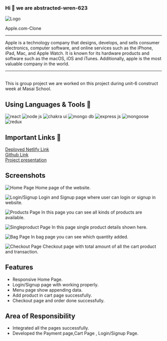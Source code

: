 ### Hi 👋 we are abstracted-wren-623


![Logo](https://i.postimg.cc/QNk7hLNg/photo-6228819687765031348-y.jpg)

Apple.com-Clone
<hr>
Apple is a technology company that designs, develops, and sells consumer electronics, computer software, and online services such as the iPhone, iPad, Mac, and Apple Watch. It is known for its hardware products and software such as the macOS, iOS and iTunes. Additionally, apple is the most valuable company in the world.
<hr>
<br >
This is group project we are worked on this project during unit-6 construct week at Masai School.

## Using Languages & Tools 🧰
<!-- <img width="40px" src="https://img.shields.io/badge/React-20232A?style=for-the-badge&logo=react&logoColor=61DAFB" alt="react"/>
<img width="40px" src="https://img.shields.io/badge/Node.js-339933?style=for-the-badge&logo=nodedotjs&logoColor=white" alt="node js"/>
 <img width="40px" src="https://img.shields.io/badge/Chakra%20UI-3bc7bd?style=for-the-badge&logo=chakraui&logoColor=white" alt="chakra ui" />
 <img width="40px" src="https://img.shields.io/badge/MongoDB-4EA94B?style=for-the-badge&logo=mongodb&logoColor=white" alt="mongo db"/>
 <img width="40px" src="https://img.shields.io/badge/Express.js-000000?style=for-the-badge&logo=express&logoColor=white" alt="express js"
 />
 <img width="40px" src="https://img.shields.io/badge/-mongoose-brightgreen" alt="mongoose"
 /> -->
 <p align="left">
   <img  src="https://img.shields.io/badge/React-20232A?style=for-the-badge&logo=react&logoColor=61DAFB" alt="react"/>
<img  src="https://img.shields.io/badge/Node.js-339933?style=for-the-badge&logo=nodedotjs&logoColor=white" alt="node js"/>
 <img  src="https://img.shields.io/badge/Chakra%20UI-3bc7bd?style=for-the-badge&logo=chakraui&logoColor=white" alt="chakra ui" />
 <img  src="https://img.shields.io/badge/MongoDB-4EA94B?style=for-the-badge&logo=mongodb&logoColor=white" alt="mongo db"/>
 <img  src="https://img.shields.io/badge/Express.js-000000?style=for-the-badge&logo=express&logoColor=white" alt="express js"
 />
 <img  src="https://img.shields.io/badge/Mongoose-4EA94B?style=for-the-badgeColor=white" alt="mongoose"
 /> 
 <img src="https://img.shields.io/badge/Redux-593D88?style=for-the-badge&logo=redux&logoColor=white" alt="redux" />
</p>
 

## Important Links 🔗
<a href="https://apple0.netlify.app/">Deployed Netlify Link</a>
<br>
<a href="https://github.com/sujeetcoder/abstracted-wren-623">Github Link</a>
<br>
<a href="https://drive.google.com/file/d/1rgOBSlrRNzM2KNVS27ahvDnYna8Jf10j/view">Project presentation</a>

## Screenshots


![Home Page](https://i.postimg.cc/tC38KPnD/Screenshot-2021-11-28-at-19-56-53-apple-com.png)
Home page of the website.

![Login/Signup](https://i.postimg.cc/1R6kzHbr/Screenshot-88.png)
Login and Signup page where user can login or signup in website. 


![Products Page](https://i.postimg.cc/XYhLdMCG/Screenshot-89.png)
In this page you can see all kinds of products are available.

![Singleproduct Page](https://i.postimg.cc/wT5nXQ5c/Screenshot-92.png)
In this page single product details shown here.

![Bag Page](https://i.postimg.cc/6368Qqpd/Screenshot-90.png)
In bag page you can see which quantity added.

![Checkout Page](https://i.postimg.cc/fRjW0sF5/Screenshot-91.png)
Checkout page with total amount of all the cart product and transaction.

## Features
- Responsive Home Page.
- Login/Signup page with working properly.
- Menu page show appending data.
- Add product in cart page successfully.
- Checkout page and order done successfully. 

## Area of Responsibility

- Integrated all the pages successfully.
- Developed the Payment page,Cart Page , Login/Signup Page.
